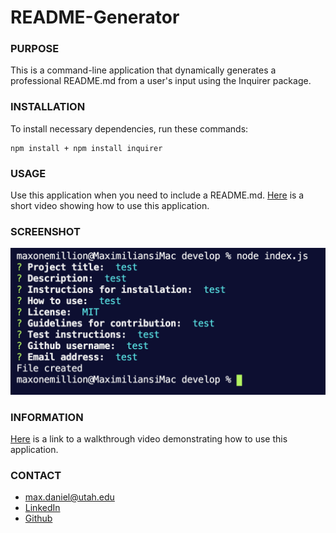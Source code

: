 # README-Generator

### PURPOSE
This is a command-line application that dynamically generates a professional README.md from a user's input using the Inquirer package.

### INSTALLATION
To install necessary dependencies, run these commands:
```
npm install + npm install inquirer
```
### USAGE
Use this application when you need to include a README.md.   [Here](https://drive.google.com/file/d/1uVSKajFOKh62oqJgqAZ6lnaHGjgzTZ2P/view?usp=sharing "Link to video showing how to use this app") is a short video showing how to use this application.

### SCREENSHOT
![project screenshot](develop/images/screenshot.png) 

### INFORMATION
[Here](https://drive.google.com/file/d/1uVSKajFOKh62oqJgqAZ6lnaHGjgzTZ2P/view?usp=sharing) is a link to a walkthrough video demonstrating how to use this application. 

### CONTACT
* max.daniel@utah.edu
* [LinkedIn](https://www.linkedin.com/in/maximilian-daniel1/ "Link to LinkedIn page")
* [Github](https://github.com/maxonemillion "Link to Github page")
